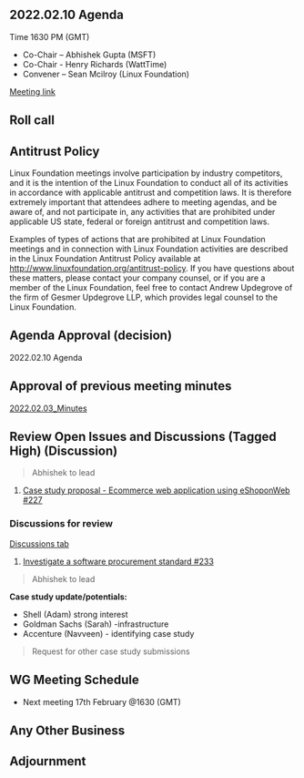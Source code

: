 ## 2022.02.10 Agenda

Time 1630 PM (GMT)

- Co-Chair – Abhishek Gupta (MSFT)
- Co-Chair - Henry Richards (WattTime)
- Convener – Sean Mcilroy (Linux Foundation)

[Meeting link](https://zoom.us/j/97813672712?pwd=MkRpUzczUmQ5QVFQb3pheEpDa05tUT09)

## Roll call
  
## Antitrust Policy
Linux Foundation meetings involve participation by industry competitors, and it is the intention of the Linux Foundation to conduct 
all of its activities in accordance with applicable antitrust and competition laws. 
It is therefore extremely important that attendees adhere to meeting agendas, and be aware of, and not participate in, any activities 
that are prohibited under applicable US state, federal or foreign antitrust and competition laws.

Examples of types of actions that are prohibited at Linux Foundation meetings and in connection with Linux Foundation activities are 
described in the Linux Foundation Antitrust Policy available at http://www.linuxfoundation.org/antitrust-policy. 
If you have questions about these matters, please contact your company counsel, or if you are a member of the Linux Foundation, 
feel free to contact Andrew Updegrove of the firm of Gesmer Updegrove LLP, which provides legal counsel to the Linux Foundation.
  
## Agenda Approval (decision) 
2022.02.10 Agenda
  
## Approval of previous meeting minutes
[2022.02.03_Minutes](https://github.com/Green-Software-Foundation/standards_wg/blob/main/Agenda_Minutes/2022.02.03_minutes.md)

## Review Open Issues and Discussions (Tagged High) (Discussion)

> Abhishek to lead

1. [Case study proposal - Ecommerce web application using eShoponWeb #227](https://github.com/Green-Software-Foundation/software_carbon_intensity/issues/227)

### Discussions for review

[Discussions tab](https://github.com/Green-Software-Foundation/software_carbon_intensity/discussions)

1. [Investigate a software procurement standard #233](https://github.com/Green-Software-Foundation/software_carbon_intensity/discussions/233)

> Abhishek to lead

**Case study update/potentials:**
- Shell (Adam) strong interest
- Goldman Sachs (Sarah) -infrastructure
- Accenture (Navveen) - identifying case study

> Request for other case study submissions

## WG Meeting Schedule

- Next meeting 17th February @1630 (GMT) 

## Any Other Business

## Adjournment
